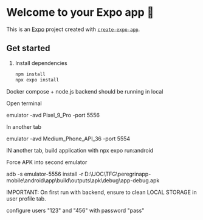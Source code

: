 # Welcome to your Expo app 👋

This is an [Expo](https://expo.dev) project created with [`create-expo-app`](https://www.npmjs.com/package/create-expo-app).

## Get started

1. Install dependencies

   ```bash
   npm install
   npx expo install
   ```

Docker compose + node.js backend should be running in local

Open terminal

 emulator -avd Pixel_9_Pro  -port 5556

 In another tab

 emulator -avd Medium_Phone_API_36 -port 5554

 IN another tab, build application with  npx expo run:android

Force APK into second emulator

 adb -s emulator-5556 install -r D:\UOC\TFG\peregrinapp-mobile\android\app\build\outputs\apk\debug\app-debug.apk

 IMPORTANT: On first run with backend, ensure to clean LOCAL STORAGE in user profile tab.

configure users "123" and "456" with password "pass"